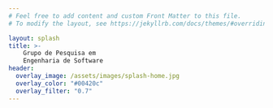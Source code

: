 ```yaml
---
# Feel free to add content and custom Front Matter to this file.
# To modify the layout, see https://jekyllrb.com/docs/themes/#overriding-theme-defaults

layout: splash
title: >-
    Grupo de Pesquisa em
    Engenharia de Software
header:
  overlay_image: /assets/images/splash-home.jpg
  overlay_color: "#00420c"
  overlay_filter: "0.7"
---
```

